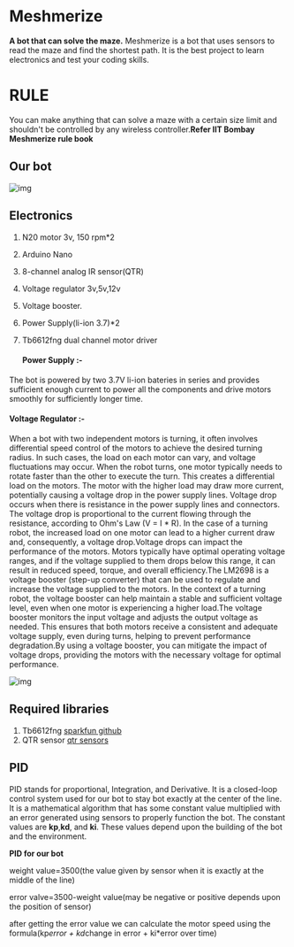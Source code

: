 # Meshmerize
**A bot that can solve the maze.**
Meshmerize is a bot that uses sensors to read the maze and find the shortest path. It is the best project to learn electronics and test your coding skills.


# RULE

You can make anything that can solve a maze with a certain size limit and shouldn't be controlled by any wireless controller.**Refer IIT Bombay Meshmerize rule book**

## Our bot

![img](https://github.com/sito-g/Meshmerize/blob/main/images/DSC00249.JPG)

## Electronics

1. N20 motor 3v, 150 rpm*2
2. Arduino Nano
3. 8-channel analog IR sensor(QTR)
4. Voltage regulator 3v,5v,12v
5. Voltage booster.
6. Power Supply(li-ion 3.7)*2
7. Tb6612fng dual channel motor driver

   
   #### Power Supply :-
 The bot is powered by two 3.7V li-ion bateries in series and provides sufficient enough current to power all the components and drive motors smoothly for sufficiently longer time. 

   #### Voltage Regulator :-
  When a bot with two independent motors is turning, it often involves differential speed control of the motors to achieve the desired turning radius. In such cases, the load on each motor can vary, and voltage fluctuations may occur. When the robot turns, one motor typically needs to rotate faster than the other to execute the turn. This creates a differential load on the motors. The motor with the higher load may draw more current, potentially causing a voltage drop in the power supply lines. Voltage drop occurs when there is resistance in the power supply lines and connectors. The voltage drop is proportional to the current flowing through the resistance, according to Ohm's Law (V = I * R). In the case of a turning robot, the increased load on one motor can lead to a higher current draw and, consequently, a voltage drop.Voltage drops can impact the performance of the motors. Motors typically have optimal operating voltage ranges, and if the voltage supplied to them drops below this range, it can result in reduced speed, torque, and overall efficiency.The LM2698 is a voltage booster (step-up converter) that can be used to regulate and increase the voltage supplied to the motors. In the context of a turning robot, the voltage booster can help maintain a stable and sufficient voltage level, even when one motor is experiencing a higher load.The voltage booster monitors the input voltage and adjusts the output voltage as needed. This ensures that both motors receive a consistent and adequate voltage supply, even during turns, helping to prevent performance degradation.By using a voltage booster, you can mitigate the impact of voltage drops, providing the motors with the necessary voltage for optimal performance.
  
   


![img](https://github.com/sito-g/Meshmerize/blob/main/images/DSC00250.JPG)

## Required libraries
1. Tb6612fng  [sparkfun github](https://github.com/sparkfun/SparkFun_TB6612FNG_Arduino_Library)
2. QTR sensor [qtr sensors](https://www.arduinolibraries.info/libraries/qtr-sensors)



## PID
PID stands for proportional, Integration, and Derivative. It is a closed-loop control system used for our bot to stay bot exactly at the center of the line. It is a mathematical algorithm that has some constant value multiplied with an error generated using sensors to properly function the bot. The constant values are **kp**,**kd**, and **ki**. These values depend upon the building of the bot and the environment.

**PID for our bot**

weight value=3500(the value given by sensor when it is exactly at the middle of the line)

error valve=3500-weight value(may be negative or positive depends upon the position of sensor)

after getting the error value we can calculate the motor speed using the formula(kp*error + kd*change in error + ki*error over time)














